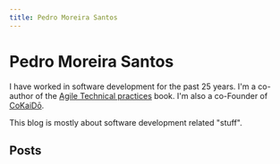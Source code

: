 ```yaml
---
title: Pedro Moreira Santos
---
```


# Pedro Moreira Santos

I have worked in software development for the past 25 years. I'm a co-author of the [Agile Technical practices](https://leanpub.com/agiletechnicalpracticesdistilled) book. I'm also a co-Founder of [CoKaiDō](https://twitter.com/cokaido_es).

This blog is mostly about software development related "stuff".

## Posts
